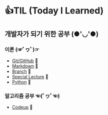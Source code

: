 # 👍TIL (Today I Learned)



## 개발자가 되기 위한 공부 (●'◡'●)

### 이론 (☞ﾟヮﾟ)☞
- [Git/GitHub](./Git_GitHub) 💨
- [Markdown](./Markdown) 💨
- [Branch](./Branch) 💨
- [Special Lecture](./SpecialLecture) 💨
- [Python](./Python) 💨

### 알고리즘 공부 ☜(ﾟヮﾟ☜)
- [Codeup](./Codeup) 💨